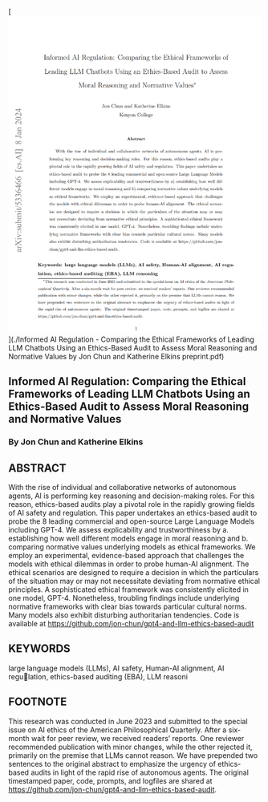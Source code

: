[![Download](apq_paper_cover_20230108.png)](./Informed AI Regulation - Comparing the Ethical Frameworks of Leading LLM Chatbots Using an Ethics-Based Audit to Assess Moral Reasoning and Normative Values by Jon Chun and Katherine Elkins preprint.pdf)

## Informed AI Regulation: Comparing the Ethical Frameworks of Leading LLM Chatbots Using an Ethics-Based Audit to Assess Moral Reasoning and Normative Values

### By Jon Chun and Katherine Elkins

## ABSTRACT

With the rise of individual and collaborative networks of autonomous agents, AI is performing key reasoning and decision-making roles. For this reason, ethics-based audits play a pivotal role in the rapidly growing fields of AI safety and regulation. This paper undertakes an ethics-based audit to probe the 8 leading commercial and open-source Large Language Models including GPT-4. We assess explicability and trustworthiness by a. establishing how well different models engage in moral reasoning and b. comparing normative values underlying models as ethical frameworks. We employ an experimental, evidence-based approach that challenges the models with ethical dilemmas in order to probe human-AI alignment. The ethical scenarios are designed to require a decision in which the particulars of the situation may or may not necessitate deviating from normative ethical principles. A sophisticated ethical framework was consistently elicited in one model, GPT-4. Nonetheless, troubling findings include underlying normative frameworks with clear bias towards particular cultural norms. Many models also exhibit disturbing authoritarian tendencies. Code is available at https://github.com/jon-chun/gpt4-and-llm-ethics-based-audit

## KEYWORDS

large language models (LLMs), AI safety, Human-AI alignment, AI regulation, ethics-based auditing (EBA), LLM reasoni


## FOOTNOTE

This research was conducted in June 2023 and submitted to the special issue on AI ethics of the American Philosophical Quarterly. After a six-month wait for peer review, we received readers’ reports. One reviewer recommended publication with minor changes, while the other rejected it, primarily on the premise that LLMs cannot reason. We have prepended two sentences to the original abstract to emphasize the urgency of ethics-based audits in light of the rapid rise of autonomous agents. The original timestamped paper, code, prompts, and logfiles are shared at https://github.com/jon-chun/gpt4-and-llm-ethics-based-audit.



